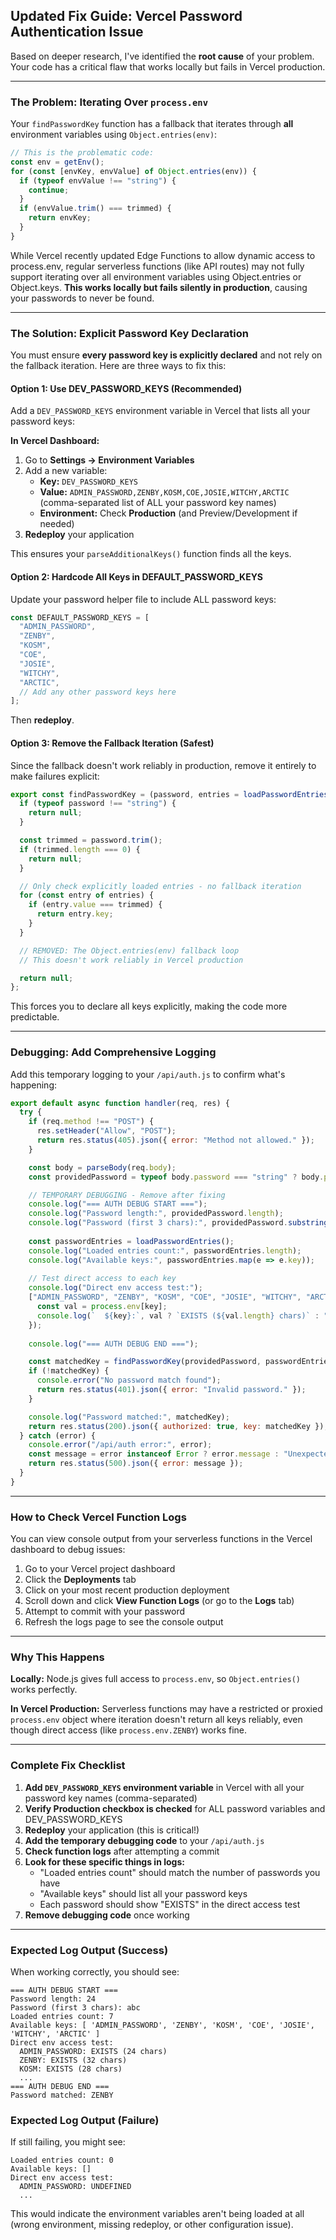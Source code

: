 ## Updated Fix Guide: Vercel Password Authentication Issue

Based on deeper research, I've identified the **root cause** of your problem. Your code has a critical flaw that works locally but fails in Vercel production.

---

### The Problem: Iterating Over `process.env`

Your `findPasswordKey` function has a fallback that iterates through **all** environment variables using `Object.entries(env)`:

```javascript
// This is the problematic code:
const env = getEnv();
for (const [envKey, envValue] of Object.entries(env)) {
  if (typeof envValue !== "string") {
    continue;
  }
  if (envValue.trim() === trimmed) {
    return envKey;
  }
}
```

While Vercel recently updated Edge Functions to allow dynamic access to process.env, regular serverless functions (like API routes) may not fully support iterating over all environment variables using Object.entries or Object.keys. **This works locally but fails silently in production**, causing your passwords to never be found.

---

### The Solution: Explicit Password Key Declaration

You must ensure **every password key is explicitly declared** and not rely on the fallback iteration. Here are three ways to fix this:

#### **Option 1: Use DEV_PASSWORD_KEYS (Recommended)**

Add a `DEV_PASSWORD_KEYS` environment variable in Vercel that lists all your password keys:

**In Vercel Dashboard:**
1. Go to **Settings → Environment Variables**
2. Add a new variable:
   - **Key:** `DEV_PASSWORD_KEYS`
   - **Value:** `ADMIN_PASSWORD,ZENBY,KOSM,COE,JOSIE,WITCHY,ARCTIC` (comma-separated list of ALL your password key names)
   - **Environment:** Check **Production** (and Preview/Development if needed)
3. **Redeploy** your application

This ensures your `parseAdditionalKeys()` function finds all the keys.

#### **Option 2: Hardcode All Keys in DEFAULT_PASSWORD_KEYS**

Update your password helper file to include ALL password keys:

```javascript
const DEFAULT_PASSWORD_KEYS = [
  "ADMIN_PASSWORD",
  "ZENBY",
  "KOSM",
  "COE",
  "JOSIE",
  "WITCHY",
  "ARCTIC",
  // Add any other password keys here
];
```

Then **redeploy**.

#### **Option 3: Remove the Fallback Iteration (Safest)**

Since the fallback doesn't work reliably in production, remove it entirely to make failures explicit:

```javascript
export const findPasswordKey = (password, entries = loadPasswordEntries()) => {
  if (typeof password !== "string") {
    return null;
  }

  const trimmed = password.trim();
  if (trimmed.length === 0) {
    return null;
  }

  // Only check explicitly loaded entries - no fallback iteration
  for (const entry of entries) {
    if (entry.value === trimmed) {
      return entry.key;
    }
  }

  // REMOVED: The Object.entries(env) fallback loop
  // This doesn't work reliably in Vercel production

  return null;
};
```

This forces you to declare all keys explicitly, making the code more predictable.

---

### Debugging: Add Comprehensive Logging

Add this temporary logging to your `/api/auth.js` to confirm what's happening:

```javascript
export default async function handler(req, res) {
  try {
    if (req.method !== "POST") {
      res.setHeader("Allow", "POST");
      return res.status(405).json({ error: "Method not allowed." });
    }

    const body = parseBody(req.body);
    const providedPassword = typeof body.password === "string" ? body.password : "";

    // TEMPORARY DEBUGGING - Remove after fixing
    console.log("=== AUTH DEBUG START ===");
    console.log("Password length:", providedPassword.length);
    console.log("Password (first 3 chars):", providedPassword.substring(0, 3));
    
    const passwordEntries = loadPasswordEntries();
    console.log("Loaded entries count:", passwordEntries.length);
    console.log("Available keys:", passwordEntries.map(e => e.key));
    
    // Test direct access to each key
    console.log("Direct env access test:");
    ["ADMIN_PASSWORD", "ZENBY", "KOSM", "COE", "JOSIE", "WITCHY", "ARCTIC"].forEach(key => {
      const val = process.env[key];
      console.log(`  ${key}:`, val ? `EXISTS (${val.length} chars)` : "UNDEFINED");
    });
    
    console.log("=== AUTH DEBUG END ===");

    const matchedKey = findPasswordKey(providedPassword, passwordEntries);
    if (!matchedKey) {
      console.error("No password match found");
      return res.status(401).json({ error: "Invalid password." });
    }

    console.log("Password matched:", matchedKey);
    return res.status(200).json({ authorized: true, key: matchedKey });
  } catch (error) {
    console.error("/api/auth error:", error);
    const message = error instanceof Error ? error.message : "Unexpected error.";
    return res.status(500).json({ error: message });
  }
}
```

---

### How to Check Vercel Function Logs

You can view console output from your serverless functions in the Vercel dashboard to debug issues:

1. Go to your Vercel project dashboard
2. Click the **Deployments** tab
3. Click on your most recent production deployment
4. Scroll down and click **View Function Logs** (or go to the **Logs** tab)
5. Attempt to commit with your password
6. Refresh the logs page to see the console output

---

### Why This Happens

**Locally:** Node.js gives full access to `process.env`, so `Object.entries()` works perfectly.

**In Vercel Production:** Serverless functions may have a restricted or proxied `process.env` object where iteration doesn't return all keys reliably, even though direct access (like `process.env.ZENBY`) works fine.

---

### Complete Fix Checklist

1. **Add `DEV_PASSWORD_KEYS` environment variable** in Vercel with all your password key names (comma-separated)
2. **Verify Production checkbox is checked** for ALL password variables and DEV_PASSWORD_KEYS
3. **Redeploy** your application (this is critical!)
4. **Add the temporary debugging code** to your `/api/auth.js`
5. **Check function logs** after attempting a commit
6. **Look for these specific things in logs:**
   - "Loaded entries count" should match the number of passwords you have
   - "Available keys" should list all your password keys
   - Each password should show "EXISTS" in the direct access test
7. **Remove debugging code** once working

---

### Expected Log Output (Success)

When working correctly, you should see:

```
=== AUTH DEBUG START ===
Password length: 24
Password (first 3 chars): abc
Loaded entries count: 7
Available keys: [ 'ADMIN_PASSWORD', 'ZENBY', 'KOSM', 'COE', 'JOSIE', 'WITCHY', 'ARCTIC' ]
Direct env access test:
  ADMIN_PASSWORD: EXISTS (24 chars)
  ZENBY: EXISTS (32 chars)
  KOSM: EXISTS (28 chars)
  ...
=== AUTH DEBUG END ===
Password matched: ZENBY
```

### Expected Log Output (Failure)

If still failing, you might see:

```
Loaded entries count: 0
Available keys: []
Direct env access test:
  ADMIN_PASSWORD: UNDEFINED
  ...
```

This would indicate the environment variables aren't being loaded at all (wrong environment, missing redeploy, or other configuration issue).

